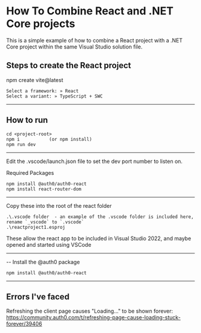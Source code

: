﻿# How To Combine React and .NET Core projects

This is a simple example of how to combine a React project with a .NET Core project within the same Visual Studio solution file.

## Steps to create the React project

npm create vite@latest

	Select a framework: » React
	Select a variant: » TypeScript + SWC

--------------------------------------

## How to run

	cd <project-root>
	npm i			(or npm install)
	npm run dev

--------------------------------------

Edit the .vscode/launch.json file to set the dev port number to listen on.

Required Packages

	npm install @auth0/auth0-react
	npm install react-router-dom

--------------------------------------
Copy these into the root of the react folder

	.\.vscode folder  - an example of the .vscode folder is included here, rename `_vscode` to `.vscode`
	.\reactproject1.esproj

These allow the react app to be included in Visual Studio 2022, and maybe opened and started using VSCode

--------------------------------------

-- Install the @auth0 package

	npm install @auth0/auth0-react


---------------------------
Errors I've faced
---------------------------
Refreshing the client page causes "Loading..." to be shown forever:
	https://community.auth0.com/t/refreshing-page-cause-loading-stuck-forever/39406
